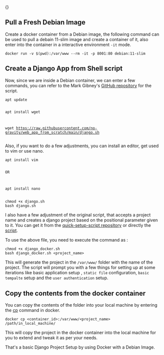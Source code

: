 {}

<h2>Pull a Fresh Debian Image</h2>
<p>Create a docker container from a Debian image, the following command can be used to pull a debain 11-slim image and create a container of it, also enter into the container in a interactive environment <code>-it</code> mode.</p>
<pre><code>docker run -v $(pwd):/var/www --rm -it -p 8001:80 debian:11-slim
</code></pre>
<h2>Create a Django App from Shell script</h2>
<p>Now, since we are inside a Debian container, we can enter a few commands, you can refer to the Mark Gibney's <a href="https://github.com/no-gravity/web_app_from_scratch">GitHub repository</a> for the script.</p>
<pre><code>apt update

apt install wget

wget https://raw.githubusercontent.com/no-gravity/web_app_from_scratch/main/django.sh
</code></pre>
<p>Also, if you want to do a few adjustments, you can install an editor, get used to vim or use nano.</p>
<pre><code>apt install vim 

OR

apt install nano
</code></pre>
<pre><code>chmod +x django.sh
bash django.sh
</code></pre>
<p>I also have a few adjustment of the original script, that accepts a project name and creates a django project based on the positional parameter given to it. You can get it from the <a href="https://github.com/Mr-Destructive/quick-setup-scripts/blob/main/django_docker.sh">quick-setup-script repository</a> or directly the <a href="https://raw.githubusercontent.com/Mr-Destructive/quick-setup-scripts/main/django_docker.sh">script</a>.</p>
<p>To use the above file, you need to execute the command as :</p>
<pre><code>chmod +x django_docker.sh
bash django_docker.sh &lt;project_name&gt;
</code></pre>
<p>This will generate the project in the <code>/var/www/</code> folder with the name of the project. The script will prompt you with a few things for setting up at some iterations like basic application setup , <code>static file</code> configuration, <code>basic tempalte</code> setup and the <code>user authentication</code> setup.</p>
<h2>Copy the contents from the docker container</h2>
<p>You can copy the contents of the folder into your local machine by entering the <a href="https://docs.docker.com/engine/reference/commandline/cp/">cp</a> command in docker.</p>
<pre><code>docker cp &lt;container_id&gt;:/var/www/&lt;project_name&gt; /path/in_local_machine/
</code></pre>
<p>This will copy the project in the docker container into the local machine for you to extend and tweak it as per your needs.</p>
<p>That's a basic Django Project Setup by using Docker with a Debian Image.</p>
